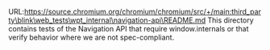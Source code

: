 URL:https://source.chromium.org/chromium/chromium/src/+/main:third_party\blink\web_tests\wpt_internal\navigation-api\README.md
This directory contains tests of the Navigation API that require
window.internals or that verify behavior where we are not spec-compliant.
